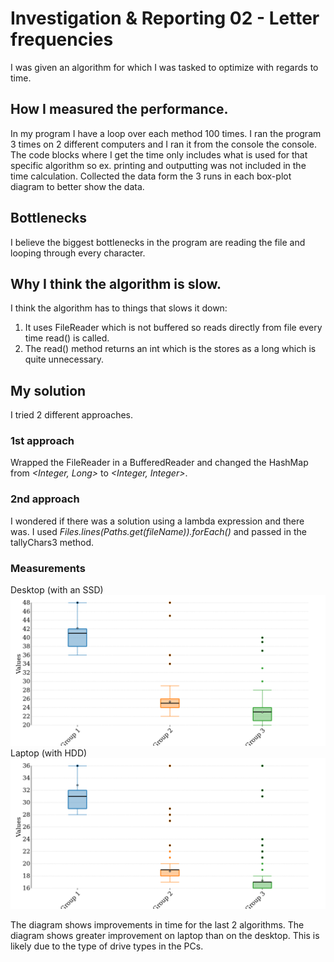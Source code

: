 # Investigation & Reporting 02 - Letter frequencies
I was given an algorithm for which I was tasked to optimize with regards to time.

## How I measured the performance.
In my program I have a loop over each method 100 times. I ran the program 3 times on 2 different computers and I ran it from the console the console.
The code blocks where I get the time only includes what is used for that specific algorithm so ex. printing and outputting was not included in the time calculation. Collected the data form the 3 runs in each box-plot diagram to better show the data.

## Bottlenecks
I believe the biggest bottlenecks in the program are reading the file and looping through every character.

## Why I think the algorithm is slow.
I think the algorithm has to things that slows it down:
1. It uses FileReader which is not buffered so reads directly from file every time read() is called. 
2. The read() method returns an int which is the stores as a long which is quite unnecessary.

## My solution
I tried 2 different approaches.

### 1st approach
Wrapped the FileReader in a BufferedReader and changed the HashMap from *<Integer, Long>* to *<Integer, Integer>*.

### 2nd approach
I wondered if there was a solution using a lambda expression and there was. I used *Files.lines(Paths.get(fileName)).forEach()* and passed in the tallyChars3 method.

### Measurements
Desktop (with an SSD)
![alt text](https://raw.githubusercontent.com/rasmus-bn/Investegation-Reporting-02/master/files/desktop-box-plot.png)
Laptop (with HDD)
![alt text](https://raw.githubusercontent.com/rasmus-bn/Investegation-Reporting-02/master/files/laptop-box-plot.png)

The diagram shows improvements in time for the last 2 algorithms. The diagram shows greater improvement on laptop than on the desktop. This is likely due to the type of drive types in the PCs.